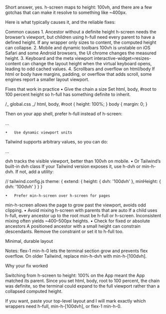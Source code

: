 Short answer, yes. h-screen maps to height: 100vh, and there are a few gotchas that can make it resolve to something like ~400px.

Here is what typically causes it, and the reliable fixes:

Common causes 1. Ancestor without a definite height
h-screen needs the browser’s viewport, but children using h-full need every parent to have a defined height. If any wrapper only sizes to content, the computed height can collapse. 2. Mobile and dynamic toolbars
100vh is unstable on iOS Safari and some Android browsers, the UI chrome changes the measured height. 3. Keyboard and the meta viewport
interactive-widget=resizes-content can change the layout height when the virtual keyboard opens, leading to odd cached values. 4. Scrollbars and overflow on html/body
If html or body have margins, padding, or overflow that adds scroll, some engines report a smaller layout viewport.

Fixes that work in practice
• Give the chain a size
Set html, body, #root to 100 percent height so h-full has something definite to inherit.

/_ global.css _/
html, body, #root { height: 100%; }
body { margin: 0; }

Then on your app shell, prefer h-full instead of h-screen:

<div id="root" class="h-full">
  <div class="h-full flex flex-col">...</div>
</div>

    •	Use dynamic viewport units

Tailwind supports arbitrary values, so you can do:

<div class="h-[100dvh]">...</div>

dvh tracks the visible viewport, better than 100vh on mobile.
• Or Tailwind’s built-in dvh class
If your Tailwind version exposes it, use h-dvh or min-h-dvh.
If not, add a utility:

// tailwind.config.js
theme: { extend: { height: { dvh: '100dvh' }, minHeight: { dvh: '100dvh' } } }

    •	Prefer min-h-screen over h-screen for pages

min-h-screen allows the page to grow past the viewport, avoids odd clipping.
• Avoid mixing h-screen with parents that are auto
If a child uses h-full, every ancestor up to the root must be h-full or h-screen. Inconsistent mixing often yields ~400–500px heights.
• Check for fixed or absolute ancestors
A positioned ancestor with a small height can constrain descendants. Remove the constraint or set it to h-full too.

Minimal, durable layout

<html class="h-full">
  <head>
    <meta
      name="viewport"
      content="width=device-width, initial-scale=1, viewport-fit=cover, interactive-widget=resizes-content"
    >
  </head>
  <body class="h-full">
    <div id="root" class="h-full">
      <main class="min-h-dvh md:h-[100dvh] flex flex-col">
        <!-- terminal container -->
        <section class="flex-1 min-h-0">
          <!-- xterm mounts here -->
        </section>
      </main>
    </div>
  </body>
</html>

Notes: flex-1 min-h-0 lets the terminal section grow and prevents flex overflow. On older Tailwind, replace min-h-dvh with min-h-[100dvh].

Why your fix worked

Switching from h-screen to height: 100% on the App meant the App matched its parent. Since you set html, body, root to 100 percent, the chain was definite, so the terminal could expand to the full viewport rather than a collapsed computed height.

If you want, paste your top-level layout and I will mark exactly which wrappers need h-full, min-h-[100dvh], or flex-1 min-h-0.
